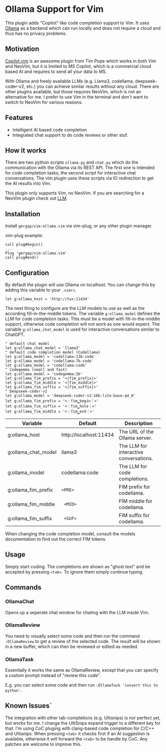 # Ollama Support for Vim

This plugin adds "Copilot" like code completion support to Vim.
It uses [Ollama](https://ollama.com) as a backend which can run locally and does not require a cloud
and thus has no privacy problems.

## Motivation

[Copilot.vim](https://github.com/github/copilot.vim) is an awesome plugin from Tim Pope which works in both Vim and
NeoVim, but it is limited to MS Copilot, which is a commercial cloud based AI and requires to send all your data to MS.

With Ollama and freely available LLMs (e.g. Llama3, codellama, deepseek-coder-v2, etc.) you can achieve similar results
without any cloud. There are other plugins available, but those requires NeoVim, which is not an alternative for me. I
prefer to use Vim in the terminal and don't want to switch to NeoVim for various reasons.

## Features

* Intelligent AI based code completion
* Integrated chat support to do code reviews or other stuf.

## How it works

There are two python scripts `ollama.py` and `chat.py` which do the communication with the Ollama via its REST API.
The first one is intended for code completion tasks, the second script for interactive chat conversations.
The vim plugin uses these scripts via IO redirection to get the AI results into Vim.

This plugin only supports Vim, no NeoVim. If you are searching for a NeoVim plugin check out [LLM](https://github.com/huggingface/llm.nvim).

## Installation

Install `gergap/vim-ollama.vim` via vim-plug, or any other plugin manager.

vim-plug example:
```
call plug#begin()
...
Plug 'gergap/vim-ollama.vim'
call plug#end()
```

## Configuration

By default the plugin will use Ollama on localhost. You can change this by adding this variable to your `.vimrc`.

```vim
let g:ollama_host = 'http://tux:11434'
```

The next thing to configure are the LLM models to use as well as the according fill-in-the-middle tokens.
The variable `g:ollama_model` defines the LLM for code completion tasks. This must be a model with fill-in-the-middle
support, otherwise code completion will not work as one would expect.
The variable `g:ollama_chat_model` is used for interactive conversations similar to ChatGPT.


```vim
" default chat model
let g:ollama_chat_model = 'llama3'
" default code completion model (Codellama)
let g:ollama_model = 'codellama:13b-code'
let g:ollama_model = 'codellama:7b-code'
let g:ollama_model = 'codellama:code'
" Codegemma (small and fast)
let g:ollama_model = 'codegemma:2b'
let g:ollama_fim_prefix = '<|fim_prefix|>'
let g:ollama_fim_middle = '<|fim_middle|>'
let g:ollama_fim_suffix = '<|fim_suffix|>'
" Deepseek-coder-v2
let g:ollama_model = 'deepseek-coder-v2:16b-lite-base-q4_0'
let g:ollama_fim_prefix = '<｜fim▁begin｜>'
let g:ollama_fim_suffix = '<｜fim▁hole｜>'
let g:ollama_fim_middle = '<｜fim▁end｜>'
```

| Variable            | Default                | Description                            |
|---------------------|------------------------|----------------------------------------|
| g:ollama_host       | http://localhost:11434 | The URL of the Ollama server.          |
| g:ollama_chat_model | llama3                 | The LLM for interactive conversations. |
| g:ollama_model      | codellama:code         | The LLM for code completions.          |
| g:ollama_fim_prefix | `<PRE> `               | FIM prefix for codellama.              |
| g:ollama_fim_middle | ` <MID>`               | FIM middle for codellama.              |
| g:ollama_fim_suffix | ` <SUF>`               | FIM suffix for codellama.              |

When changing the code completion model, consult the models documentation to find out the correct FIM tokens.

## Usage

Simply start coding. The completions are shown as "ghost text" and be accepted by pressing `<tab>`.
To ignore them simply continue typing.

## Commands

### OllamaChat

Opens up a seperate chat window for chating with the LLM inside Vim.

### OllamaReview

You need to visually select some code and then run the command `:OllamaReview` to get a review of the selected code. The
result will be shown in a new buffer, which can then be reviewed or edited as needed.

### OllamaTask

Essentially it works the same as OllamaReview, except that you can specify a custom prompt instead of "review this
code".

E.g. you can select some code and then run `:OllamaTask 'convert this to python'`.


## Known Issues`

The integration with other tab-completions (e.g. Ultisnips) is nor perfect yet, but works for me.
I change the UltiSnips expand trigger to a different key for that.
I'm using CoC pluging with clang-based code completion for C/C++ and Ultisnips.
When pressing `<tab>` it checks first if an AI suggestion is available, otherwise it will forward the `<tab>`
to be handle by CoC. Any patches are welcome to improve this.
